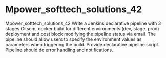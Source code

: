 # Mpower_softtech_solutions_42
Mpower_softtech_solutions_42
Write a Jenkins declarative pipeline with 3 stages Gitscm, docker build for different environments (dev, stage, prod) deployment and post block modifying the pipeline status via email. The pipeline should allow users to specify the environment values as parameters when triggering the build.
Provide declarative pipeline script. Pipeline should do error handling and notifications.
